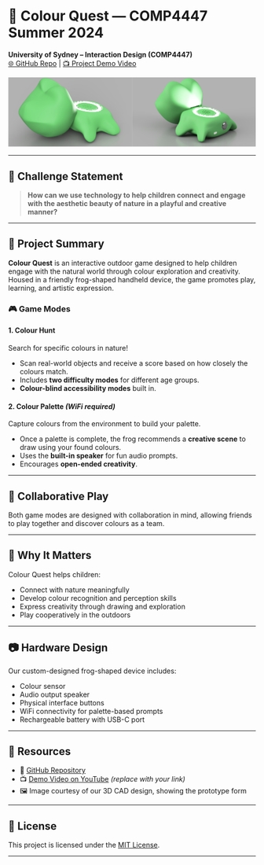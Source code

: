 # 🎨 Colour Quest — COMP4447 Summer 2024

**University of Sydney – Interaction Design (COMP4447)**  
[🌐 GitHub Repo](https://github.com/c1h1r1i1s1/comp4447) | [📺 Project Demo Video](https://www.youtube.com/watch?v=YOUR_VIDEO_ID)

![Colour Quest Device](media/Render.png)

---

## 🌱 Challenge Statement

> **How can we use technology to help children connect and engage with the aesthetic beauty of nature in a playful and creative manner?**

---

## 🐸 Project Summary

**Colour Quest** is an interactive outdoor game designed to help children engage with the natural world through colour exploration and creativity. Housed in a friendly frog-shaped handheld device, the game promotes play, learning, and artistic expression.

### 🎮 Game Modes

#### 1. **Colour Hunt**  
Search for specific colours in nature!  
- Scan real-world objects and receive a score based on how closely the colours match.  
- Includes **two difficulty modes** for different age groups.  
- **Colour-blind accessibility modes** built in.

#### 2. **Colour Palette** *(WiFi required)*  
Capture colours from the environment to build your palette.  
- Once a palette is complete, the frog recommends a **creative scene** to draw using your found colours.  
- Uses the **built-in speaker** for fun audio prompts.  
- Encourages **open-ended creativity**.

---

## 🤝 Collaborative Play

Both game modes are designed with collaboration in mind, allowing friends to play together and discover colours as a team.

---

## 🌈 Why It Matters

Colour Quest helps children:
- Connect with nature meaningfully  
- Develop colour recognition and perception skills  
- Express creativity through drawing and exploration  
- Play cooperatively in the outdoors

---

## 📷 Hardware Design

Our custom-designed frog-shaped device includes:
- Colour sensor  
- Audio output speaker  
- Physical interface buttons  
- WiFi connectivity for palette-based prompts  
- Rechargeable battery with USB-C port  

---

## 📎 Resources

- 🔗 [GitHub Repository](https://github.com/c1h1r1i1s1/comp4447)
- 📺 [Demo Video on YouTube](https://www.youtube.com/watch?v=YOUR_VIDEO_ID) *(replace with your link)*
- 🖼️ Image courtesy of our 3D CAD design, showing the prototype form

---

## 📝 License

This project is licensed under the [MIT License](LICENSE).

---
